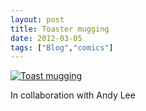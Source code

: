 ```yaml
---
layout: post
title: Toaster mugging
date: 2012-03-05
tags: ["Blog","comics"]
---
```


[![Toast mugging](6957018001_6fbc4c341c.jpg)](http://www.flickr.com/photos/jeffreywarren/6957018001/ "Toast mugging by jeferonix, on Flickr")

In collaboration with Andy Lee